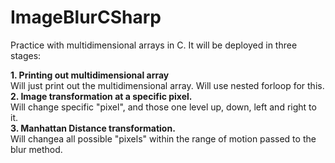 # ImageBlurCSharp
Practice with multidimensional arrays in C. It will be deployed in three stages: <br />

<b>1. Printing out multidimensional array</b><br />
Will just print out the multidimensional array. Will use nested forloop for this.<br />
<b>2. Image transformation at a specific pixel.</b><br />
Will change specific "pixel", and those one level up, down, left and right to it. <br />
<b>3. Manhattan Distance transformation.</b><br />
Will changea all possible "pixels" within the range of motion passed to the blur method.
